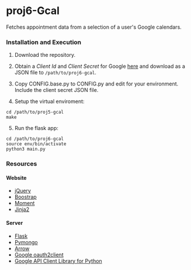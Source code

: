 # proj6-Gcal
Fetches appointment data from a selection of a user's Google calendars.

### Installation and Execution

1) Download the repository.

2) Obtain a *Client Id* and *Client Secret* for Google [here](https://auth0.com/docs/connections/social/google) and download as a JSON file to `/path/to/proj6-gcal`.

3) Copy CONFIG.base.py to CONFIG.py and edit for your environment. Include the client secret JSON file.

4) Setup the virtual enviroment:
```shell
cd /path/to/proj5-gcal
make
```

5) Run the flask app:
```shell
cd /path/to/proj6-gcal
source env/bin/activate
python3 main.py
```

### Resources

#### Website

- [jQuery](https://jquery.com/)
- [Boostrap](http://getbootstrap.com/)
- [Moment](http://momentjs.com/)
- [Jinja2](http://jinja.pocoo.org/)

#### Server

- [Flask](http://flask.pocoo.org/)
- [Pymongo](https://api.mongodb.org/python/current/)
- [Arrow](http://crsmithdev.com/arrow/)
- [Google oauth2client](https://github.com/google/oauth2client)
- [Google API Client Library for Python](https://developers.google.com/api-client-library/python/)

